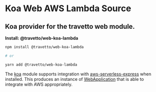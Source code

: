 <!-- This file was generated by @travetto/doc and should not be modified directly -->
<!-- Please modify https://github.com/travetto/travetto/tree/main/module/web-koa-lambda/DOC.tsx and execute "npx trv doc" to rebuild -->
# Koa Web AWS Lambda Source

## Koa provider for the travetto web module.

**Install: @travetto/web-koa-lambda**
```bash
npm install @travetto/web-koa-lambda

# or

yarn add @travetto/web-koa-lambda
```

The [koa](https://koajs.com/) module supports integration with [aws-serverless-express](https://github.com/awslabs/aws-serverless-express/blob/master/README.md) when installed.  This produces an instance of [WebApplication](https://github.com/travetto/travetto/tree/main/module/web/src/application/app.ts#L19) that is able to integrate with AWS appropriately.
